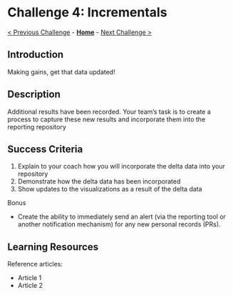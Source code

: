# Challenge 4: Incrementals

[< Previous Challenge](./03-visualizations.md) - **[Home](../README.md)** - [Next Challenge >](./05-new-data.md)

## Introduction
Making gains, get that data updated!

## Description
Additional results have been recorded. Your team’s task is to create a process to capture these new results and incorporate them into the reporting repository 


## Success Criteria
1. Explain to your coach how you will incorporate the delta data into your repository
2. Demonstrate how the delta data has been incorporated
3. Show updates to the visualizations as a result of the delta data

Bonus
- Create the ability to immediately send an alert (via the reporting tool or another notification mechanism) for any new personal records (PRs).

## Learning Resources
Reference articles:
- Article 1
- Article 2
